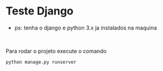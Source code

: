 # Teste Django #


- ps: tenha o django e python 3.x ja instalados na maquina
 <br>

Para rodar o projeto execute o comando

```bash
python manage.py runserver
```